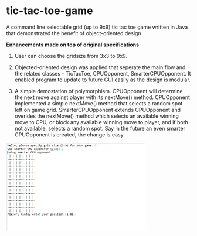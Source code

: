 # tic-tac-toe-game
 
A command line selectable grid (up to 9x9) tic tac toe game written in Java that demonstrated the benefit of object-oriented design

<b>Enhancements made on top of original specifications</b>
1) User can choose the gridsize from 3x3 to 9x9.

2) Objected-oriented design was applied that seperate the main flow and the related classes - TicTacToe, CPUOpponent, SmarterCPUOpponent. It enabled program to update to future GUI easily as the design is modular.

3) A simple demostation of polymorphism. CPUOpponent will determine the next move against player with its nextMove() method. CPUOpponent implemented a simple nextMove() method that selects a random spot left on game grid. SmarterCPUOpponent extends CPUOpponent and overides the nextMove() method which selects an available winning move to CPU, or block any available winning move to player, and if both not available, selects a random spot. Say in the future an even smarter CPUOpponent is created, the change is easy

<img src="tic-tac-toe-ss.png" style="width: 75%;" />
